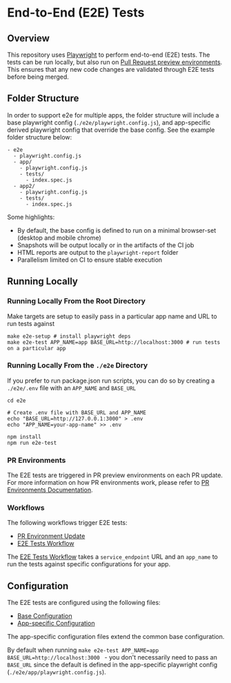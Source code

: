 # End-to-End (E2E) Tests

## Overview

This repository uses [Playwright](https://playwright.dev/) to perform end-to-end (E2E) tests. The tests can be run locally, but also run on [Pull Request preview environments](../infra/pull-request-environments.md). This ensures that any new code changes are validated through E2E tests before being merged.

## Folder Structure
In order to support e2e for multiple apps, the folder structure will include a base playwright config (`./e2e/playwright.config.js`), and app-specific derived playwright config that override the base config. See the example folder structure below:
```
- e2e
  - playwright.config.js
  - app/
    - playwright.config.js
    - tests/
      - index.spec.js
  - app2/
    - playwright.config.js
    - tests/
      - index.spec.js
```

Some highlights:
- By default, the base config is defined to run on a minimal browser-set (desktop and mobile chrome)
- Snapshots will be output locally or in the artifacts of the CI job
- HTML reports are output to the `playwright-report` folder
- Parallelism limited on CI to ensure stable execution


## Running Locally

### Running Locally From the Root Directory

Make targets are setup to easily pass in a particular app name and URL to run tests against

```
make e2e-setup # install playwright deps
make e2e-test APP_NAME=app BASE_URL=http://localhost:3000 # run tests on a particular app
```

### Running Locally From the `./e2e` Directory

If you prefer to run package.json run scripts, you can do so by creating a `./e2e/.env` file with an `APP_NAME` and `BASE_URL`

```
cd e2e

# Create .env file with BASE_URL and APP_NAME
echo "BASE_URL=http://127.0.0.1:3000" > .env
echo "APP_NAME=your-app-name" >> .env

npm install
npm run e2e-test
```

### PR Environments

The E2E tests are triggered in PR preview environments on each PR update. For more information on how PR environments work, please refer to [PR Environments Documentation](../infra/pull-request-environments.md).

### Workflows

The following workflows trigger E2E tests:
- [PR Environment Update](../../.github/workflows/pr-environment-update.yml)
- [E2E Tests Workflow](../../.github/workflows/e2e-tests.yml)

The [E2E Tests Workflow](../../.github/workflows/e2e-tests.yml) takes a `service_endpoint` URL and an `app_name` to run the tests against specific configurations for your app.

## Configuration

The E2E tests are configured using the following files:
- [Base Configuration](../../e2e/playwright.config.js)
- [App-specific Configuration](../../e2e/app/playwright.config.js)

The app-specific configuration files extend the common base configuration.

By default when running `make e2e-test APP_NAME=app BASE_URL=http://localhost:3000 ` - you don't necessarily need to pass an `BASE_URL` since the default is defined in the app-specific playwright config (`./e2e/app/playwright.config.js`).
